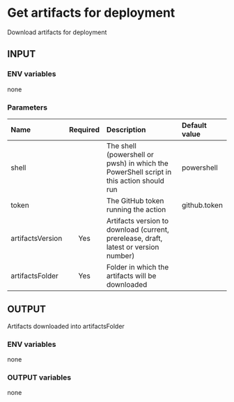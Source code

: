 # Get artifacts for deployment
Download artifacts for deployment

## INPUT

### ENV variables
none

### Parameters
| Name | Required | Description | Default value |
| :-- | :-: | :-- | :-- |
| shell | | The shell (powershell or pwsh) in which the PowerShell script in this action should run | powershell |
| token | | The GitHub token running the action | github.token |
| artifactsVersion | Yes | Artifacts version to download (current, prerelease, draft, latest or version number) | |
| artifactsFolder | Yes | Folder in which the artifacts will be downloaded | |

## OUTPUT
Artifacts downloaded into artifactsFolder

### ENV variables
none

### OUTPUT variables
none
